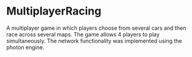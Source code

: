 # MultiplayerRacing

A multiplayer game in which players choose from several cars and then race across several maps. The game allows 4 players to play simultaneously. The network functionality was implemented using the photon engine.  
